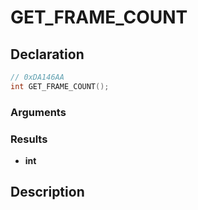 # GET_FRAME_COUNT

## Declaration
```cpp
// 0xDA146AA
int GET_FRAME_COUNT();
```

### Arguments

### Results
- **int**

## Description
